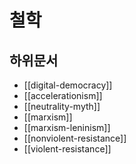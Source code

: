 # 철학

## 하위문서

- [[digital-democracy]]
- [[accelerationism]]
- [[neutrality-myth]]
- [[marxism]]
- [[marxism-leninism]]
- [[nonviolent-resistance]]
- [[violent-resistance]]
